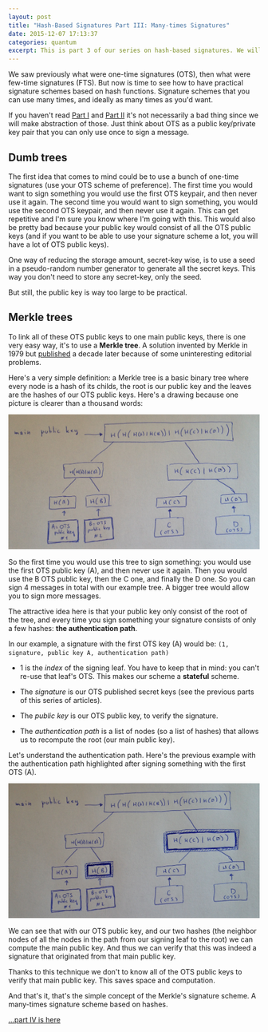 ```yaml
---
layout: post
title: "Hash-Based Signatures Part III: Many-times Signatures"
date: 2015-12-07 17:13:37
categories: quantum
excerpt: This is part 3 of our series on hash-based signatures. We will see the first practical hash-based signature scheme invented by Merkle and built on top of one-time signature schemes.
---
```


We saw previously what were one-time signatures (OTS), then what were few-time signatures (FTS). But now is time to see how to have practical signature schemes based on hash functions. Signature schemes that you can use many times, and ideally as many times as you'd want.

If you haven't read [Part I](/quantum/2015/12/04/one-time-signatures.html) and [Part II](/quantum/2015/12/07/few-times-signatures.html) it's not necessarily a bad thing since we will make abstraction of those. Just think about OTS as a public key/private key pair that you can only use once to sign a message.

## Dumb trees

The first idea that comes to mind could be to use a bunch of one-time signatures (use your OTS scheme of preference). The first time you would want to sign something you would use the first OTS keypair, and then never use it again. The second time you would want to sign something, you would use the second OTS keypair, and then never use it again. This can get repetitive and I'm sure you know where I'm going with this. This would also be pretty bad because your public key would consist of all the OTS public keys (and if you want to be able to use your signature scheme a lot, you will have a lot of OTS public keys).

One way of reducing the storage amount, secret-key wise, is to use a seed in a pseudo-random number generator to generate all the secret keys. This way you don't need to store any secret-key, only the seed.

But still, the public key is way too large to be practical.

## Merkle trees

To link all of these OTS public keys to one main public keys, there is one very easy way, it's to use a **Merkle tree**. A solution invented by Merkle in 1979 but [published](discovery.csc.ncsu.edu/Courses/csc774-F11/reading-assignments/Merkle-Tree.pdf) a decade later because of some uninteresting editorial problems.

Here's a very simple definition: a Merkle tree is a basic binary tree where every node is a hash of its childs, the root is our public key and the leaves are the hashes of our OTS public keys. Here's a drawing because one picture is clearer than a thousand words:

![merkle tree](/images/hash-based-signatures/merkle.jpg)

So the first time you would use this tree to sign something: you would use the first OTS public key (A), and then never use it again. Then you would use the B OTS public key, then the C one, and finally the D one. So you can sign 4 messages in total with our example tree. A bigger tree would allow you to sign more messages.

The attractive idea here is that your public key only consist of the root of the tree, and every time you sign something your signature consists of only a few hashes: **the authentication path**.

In our example, a signature with the first OTS key (A) would be: `(1, signature, public key A, authentication path)`

* 1 is the *index* of the signing leaf. You have to keep that in mind: you can't re-use that leaf's OTS. This makes our scheme a **stateful** scheme.

* The *signature* is our OTS published secret keys (see the previous parts of this series of articles).

* The *public key* is our OTS public key, to verify the signature.

* The *authentication path* is a list of nodes (so a list of hashes) that allows us to recompute the root (our main public key).

Let's understand the authentication path. Here's the previous example with the authentication path highlighted after signing something with the first OTS (A).

![authpath](/images/hash-based-signatures/authpath.jpg)

We can see that with our OTS public key, and our two hashes (the neighbor nodes of all the nodes in the path from our signing leaf to the root) we can compute the main public key. And thus we can verify that this was indeed a signature that originated from that main public key.

Thanks to this technique we don't to know all of the OTS public keys to verify that main public key. This saves space and computation.

And that's it, that's the simple concept of the Merkle's signature scheme. A many-times signature scheme based on hashes.

[...part IV is here](/quantum/2015/12/08/XMSS-and-SPHINCS.html)
